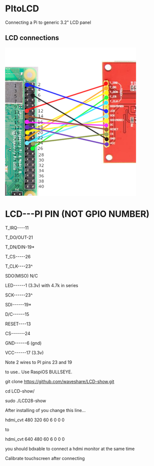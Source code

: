 # PItoLCD
Connecting a Pi to generic 3.2" LCD panel

## LCD connections

![screenshot](lcd002.jpg)

LCD---PI PIN (NOT GPIO NUMBER)
=============================
T_IRQ----11

T_DO/OUT-21

T_DN/DIN-19*

T_CS-----26

T_CLK----23^

SDO(MISO) N/C

LED------1 (3.3v) with 4.7k in series

SCK------23^

SDI------19*

D/C------15

RESET----13

CS-------24

GND------6 (gnd)

VCC------17 (3.3v)

Note 2 wires to PI pins 23 and 19

to use..
Use RaspiOS BULLSEYE.

git clone https://github.com/waveshare/LCD-show.git

cd LCD-show/

sudo ./LCD28-show

After installing of you change this line...


hdmi_cvt 480 320 60 6 0 0 0

to

hdmi_cvt 640 480 60 6 0 0 0

you should bdxable to connect a hdmi monitor at the same time 

Calibrate touchscreen after connecting
